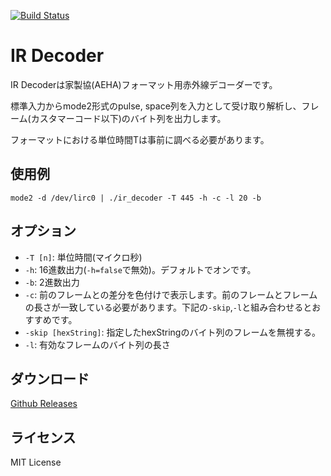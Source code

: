 [![Build Status](https://travis-ci.org/wtks/ir_decoder.svg?branch=master)](https://travis-ci.org/wtks/ir_decoder)

# IR Decoder
IR Decoderは家製協(AEHA)フォーマット用赤外線デコーダーです。

標準入力からmode2形式のpulse, space列を入力として受け取り解析し、フレーム(カスタマーコード以下)のバイト列を出力します。

フォーマットにおける単位時間Tは事前に調べる必要があります。

## 使用例
`mode2 -d /dev/lirc0 | ./ir_decoder -T 445 -h -c -l 20 -b`

## オプション
+ `-T [n]`: 単位時間(マイクロ秒)
+ `-h`: 16進数出力(`-h=false`で無効)。デフォルトでオンです。
+ `-b`: 2進数出力
+ `-c`: 前のフレームとの差分を色付けで表示します。前のフレームとフレームの長さが一致している必要があります。下記の`-skip`,`-l`と組み合わせるとおすすめです。
+ `-skip [hexString]`: 指定したhexStringのバイト列のフレームを無視する。
+ `-l`: 有効なフレームのバイト列の長さ

## ダウンロード
[Github Releases](https://github.com/wtks/ir_decoder/releases)

## ライセンス
MIT License
